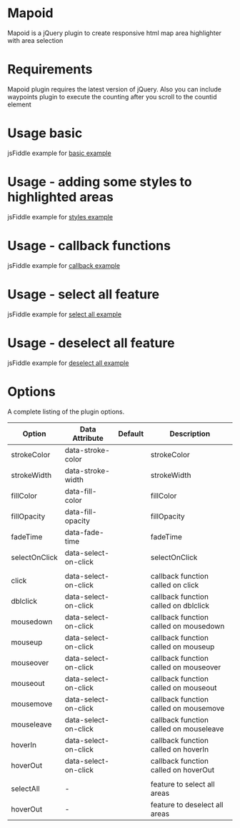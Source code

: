 # Mapoid
Mapoid is a jQuery plugin to create responsive html map area highlighter with area selection
# Requirements
Mapoid plugin requires the latest version of jQuery. Also you can include waypoints plugin to execute the counting after you scroll to the countid element
# Usage basic
jsFiddle example for [basic example](https://jsfiddle.net/miso25/s5qf1tLh/13/) 
# Usage - adding some styles to highlighted areas
jsFiddle example for [styles example](https://jsfiddle.net/miso25/fop56gmq/1/) 
# Usage - callback functions
jsFiddle example for [callback example](https://jsfiddle.net/miso25/8tkqfv0m/14/) 
# Usage - select all feature
jsFiddle example for [select all example](https://jsfiddle.net/miso25/vhdt3q6b/4/) 
# Usage - deselect all feature
jsFiddle example for [deselect all example](https://jsfiddle.net/miso25/ba073sou/) 

# Options
A complete listing of the plugin options.

Option | Data Attribute | Default | Description
----|------|----|----
strokeColor | data-stroke-color  |   | strokeColor
strokeWidth | data-stroke-width  |   | strokeWidth
fillColor | data-fill-color  |   | fillColor
fillOpacity | data-fill-opacity  |  | fillOpacity
fadeTime | data-fade-time  |   | fadeTime
selectOnClick | data-select-on-click  |   | selectOnClick
 |  |   | 
click | data-select-on-click  |   | callback function called on click
dblclick | data-select-on-click  |   | callback function called on dblclick
mousedown | data-select-on-click  |   | callback function called on mousedown
mouseup | data-select-on-click  |   | callback function called on mouseup
mouseover | data-select-on-click  |   | callback function called on mouseover
mouseout | data-select-on-click  |   | callback function called on mouseout
mousemove | data-select-on-click  |   | callback function called on mousemove
mouseleave | data-select-on-click  |   | callback function called on mouseleave
hoverIn | data-select-on-click  |   | callback function called on hoverIn
hoverOut | data-select-on-click  |   | callback function called on hoverOut
 |  |   | 
selectAll | -  |   | feature to select all areas
hoverOut | -  |   | feature to deselect all areas


